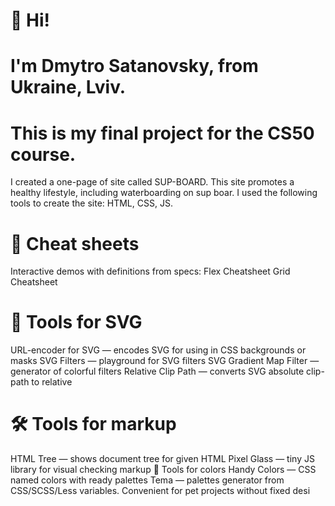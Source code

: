 # 👋 Hi!
# I'm Dmytro Satanovsky, from Ukraine, Lviv.
# This is my final project for the CS50 course.
  I created a one-page of site called SUP-BOARD.
  This site promotes a healthy lifestyle, including waterboarding on sup boar.
  I used the following tools to create the site: HTML, CSS, JS.
# 📑 Cheat sheets
Interactive demos with definitions from specs:
Flex Cheatsheet
Grid Cheatsheet
# 📐 Tools for SVG
URL-encoder for SVG — encodes SVG for using in CSS backgrounds or masks
SVG Filters — playground for SVG filters
SVG Gradient Map Filter — generator of colorful filters
Relative Clip Path — converts SVG absolute clip-path to relative
# 🛠 Tools for markup
HTML Tree — shows document tree for given HTML
Pixel Glass — tiny JS library for visual checking markup
🎨 Tools for colors
Handy Colors — CSS named colors with ready palettes
Tema — palettes generator from CSS/SCSS/Less variables. Convenient for pet projects without fixed desi
